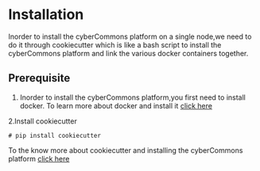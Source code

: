 Installation
==============

Inorder to install the cyberCommons platform on a single node,we need to do it through cookiecutter which is like a bash script to install the cyberCommons platform and link the various docker containers together.

Prerequisite
-------------

1. Inorder to install the cyberCommons platform,you first need to install docker.
To learn more about docker and install it [click here](https://docs.docker.com/engine/installation/)

2.Install cookiecutter

`# pip install cookiecutter`


To the know more about cookiecutter and installing the cyberCommons platform [click here](https://github.com/cybercommons/cybercom-cookiecutter)


